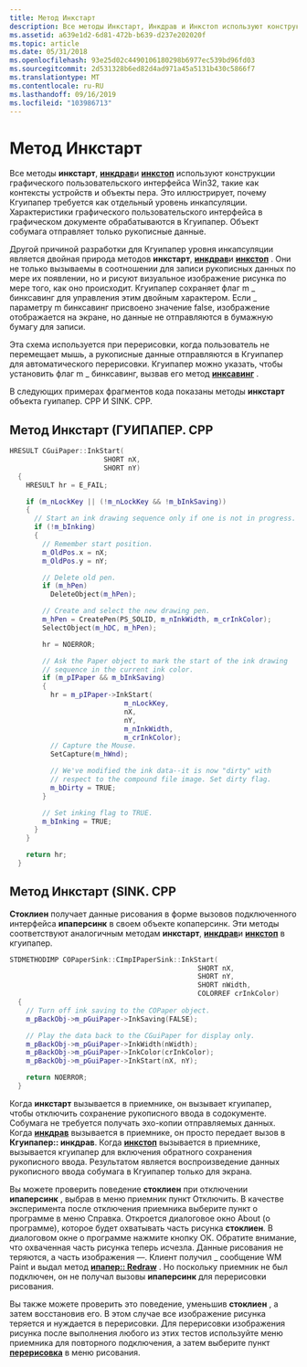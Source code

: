 ```yaml
---
title: Метод Инкстарт
description: Все методы Инкстарт, Инкдрав и Инкстоп используют конструкции графического пользовательского интерфейса Win32, такие как контексты устройств и объекты пера.
ms.assetid: a639e1d2-6d81-472b-b639-d237e202020f
ms.topic: article
ms.date: 05/31/2018
ms.openlocfilehash: 93e25d02c4490106180298b6977ec539bd96fd03
ms.sourcegitcommit: 2d531328b6ed82d4ad971a45a5131b430c5866f7
ms.translationtype: MT
ms.contentlocale: ru-RU
ms.lasthandoff: 09/16/2019
ms.locfileid: "103986713"
---
```

# <a name="inkstart-method"></a>Метод Инкстарт

Все методы **инкстарт**, [**инкдрав**](inkdraw-method.md)и [**инкстоп**](cguipaper-methods.md) используют конструкции графического пользовательского интерфейса Win32, такие как контексты устройств и объекты пера. Это иллюстрирует, почему Кгуипапер требуется как отдельный уровень инкапсуляции. Характеристики графического пользовательского интерфейса в графическом документе обрабатываются в Кгуипапер. Объект собумага отправляет только рукописные данные.

Другой причиной разработки для Кгуипапер уровня инкапсуляции является двойная природа методов **инкстарт**, [**инкдрав**](inkdraw-method.md)и [**инкстоп**](cguipaper-methods.md) . Они не только вызываемы в соотношении для записи рукописных данных по мере их появлении, но и рисуют визуальное изображение рисунка по мере того, как оно происходит. Кгуипапер сохраняет флаг m \_ бинксавинг для управления этим двойным характером. Если \_ параметру m бинксавинг присвоено значение false, изображение отображается на экране, но данные не отправляются в бумажную бумагу для записи.

Эта схема используется при перерисовки, когда пользователь не перемещает мышь, а рукописные данные отправляются в Кгуипапер для автоматического перерисовки. Кгуипапер можно указать, чтобы установить флаг m \_ бинксавинг, вызвав его метод [**инксавинг**](cguipaper-methods.md) .

В следующих примерах фрагментов кода показаны методы **инкстарт** объекта гуипапер. CPP И SINK. CPP.

## <a name="inkstart-method-guipapercpp"></a>Метод Инкстарт (ГУИПАПЕР. CPP


```C++
HRESULT CGuiPaper::InkStart(
                       SHORT nX,
                       SHORT nY)
  {
    HRESULT hr = E_FAIL;

    if (m_nLockKey || (!m_nLockKey && !m_bInkSaving))
    {
      // Start an ink drawing sequence only if one is not in progress.
      if (!m_bInking)
      {
        // Remember start position.
        m_OldPos.x = nX;
        m_OldPos.y = nY;

        // Delete old pen.
        if (m_hPen)
          DeleteObject(m_hPen);

        // Create and select the new drawing pen.
        m_hPen = CreatePen(PS_SOLID, m_nInkWidth, m_crInkColor);
        SelectObject(m_hDC, m_hPen);

        hr = NOERROR;

        // Ask the Paper object to mark the start of the ink drawing
        // sequence in the current ink color.
        if (m_pIPaper && m_bInkSaving)
        {
          hr = m_pIPaper->InkStart(
                            m_nLockKey,
                            nX,
                            nY,
                            m_nInkWidth,
                            m_crInkColor);
          // Capture the Mouse.
          SetCapture(m_hWnd);

          // We've modified the ink data--it is now "dirty" with
          // respect to the compound file image. Set dirty flag.
          m_bDirty = TRUE;
        }

        // Set inking flag to TRUE.
        m_bInking = TRUE;
      }
    }

    return hr;
  }
```



## <a name="inkstart-method-sinkcpp"></a>Метод Инкстарт (SINK. CPP

**Стоклиен** получает данные рисования в форме вызовов подключенного интерфейса **ипаперсинк** в своем объекте копаперсинк. Эти методы соответствуют аналогичным методам **инкстарт**, [**инкдрав**](inkdraw-method.md)и [**инкстоп**](cguipaper-methods.md) в кгуипапер.


```C++
STDMETHODIMP COPaperSink::CImpIPaperSink::InkStart(
                                              SHORT nX,
                                              SHORT nY,
                                              SHORT nWidth,
                                              COLORREF crInkColor)
  {
    // Turn off ink saving to the COPaper object.
    m_pBackObj->m_pGuiPaper->InkSaving(FALSE);

    // Play the data back to the CGuiPaper for display only.
    m_pBackObj->m_pGuiPaper->InkWidth(nWidth);
    m_pBackObj->m_pGuiPaper->InkColor(crInkColor);
    m_pBackObj->m_pGuiPaper->InkStart(nX, nY);

    return NOERROR;
  }
```



Когда **инкстарт** вызывается в приемнике, он вызывает кгуипапер, чтобы отключить сохранение рукописного ввода в содокументе. Собумага не требуется получать эхо-копии отправляемых данных. Когда [**инкдрав**](inkdraw-method.md) вызывается в приемнике, он просто передает вызов в **Кгуипапер:: инкдрав**. Когда [**инкстоп**](cguipaper-methods.md) вызывается в приемнике, вызывается кгуипапер для включения обратного сохранения рукописного ввода. Результатом является воспроизведение данных рукописного ввода собумага в Кгуипапер только для экрана.

Вы можете проверить поведение **стоклиен** при отключении **ипаперсинк** , выбрав в меню приемник пункт Отключить. В качестве эксперимента после отключения приемника выберите пункт о программе в меню Справка. Откроется диалоговое окно About (о программе), которое будет охватывать часть рисунка **стоклиен**. В диалоговом окне о программе нажмите кнопку ОК. Обратите внимание, что охваченная часть рисунка теперь исчезла. Данные рисования не теряются, а часть изображения —. Клиент получил \_ сообщение WM Paint и выдал метод [**ипапер:: Redraw**](ipaper--redraw.md) . Но поскольку приемник не был подключен, он не получал вызовы **ипаперсинк** для перерисовки рисования.

Вы также можете проверить это поведение, уменьшив **стоклиен** , а затем восстановив его. В этом случае все изображение рисунка теряется и нуждается в перерисовки. Для перерисовки изображения рисунка после выполнения любого из этих тестов используйте меню приемника для повторного подключения, а затем выберите пункт [**перерисовка**](ipaper--redraw.md) в меню рисования.

 

 




